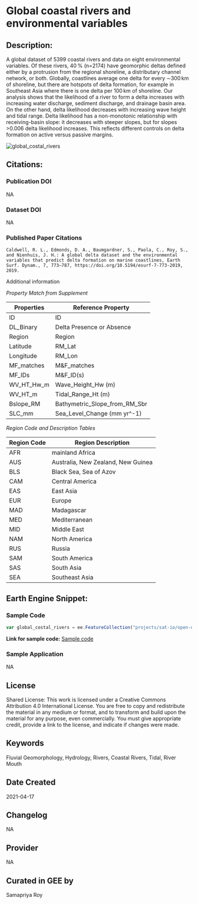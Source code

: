 
# Global coastal rivers and environmental variables

## Description:

A global dataset of 5399 coastal rivers and data on eight environmental variables. Of these rivers, 40 % (n=2174) have geomorphic deltas defined either by a protrusion from the regional shoreline, a distributary channel network, or both. Globally, coastlines average one delta for every ∼300 km of shoreline, but there are hotspots of delta formation, for example in Southeast Asia where there is one delta per 100 km of shoreline. Our analysis shows that the likelihood of a river to form a delta increases with increasing water discharge, sediment discharge, and drainage basin area. On the other hand, delta likelihood decreases with increasing wave height and tidal range. Delta likelihood has a non-monotonic relationship with receiving-basin slope: it decreases with steeper slopes, but for slopes >0.006 delta likelihood increases. This reflects different controls on delta formation on active versus passive margins.

![global_costal_rivers](https://user-images.githubusercontent.com/6677629/115134417-826d8c80-9fd5-11eb-8758-b2efadfab2b7.gif)

## Citations:

### Publication DOI

NA

### Dataset DOI

NA

### Published Paper Citations

```
Caldwell, R. L., Edmonds, D. A., Baumgardner, S., Paola, C., Roy, S., and Nienhuis, J. H.: A global delta dataset and the environmental variables that predict delta formation on marine coastlines, Earth Surf. Dynam., 7, 773–787, https://doi.org/10.5194/esurf-7-773-2019, 2019.
```

Additional information


*Property Match from Supplement*

|Properties|Reference Property |
|----------|-----------------------------|
|ID |ID |
|DL_Binary |Delta Presence or Absence |
|Region |Region |
|Latitude |RM_Lat |
|Longitude |RM_Lon |
|MF_matches|M&F_matches |
|MF_IDs |M&F_ID(s) |
|WV_HT_Hw_m|Wave_Height_Hw (m) |
|WV_HT_m |Tidal_Range_Ht (m) |
|Bslope_RM |Bathymetric_Slope_from_RM_Sbr|
|SLC_mm |Sea_Level_Change (mm yr^-1) |


*Region Code and Description Tables*


|Region Code|Region Description |
|--------------------|----------------------------------|
|AFR |mainland Africa |
|AUS |Australia, New Zealand, New Guinea|
|BLS |Black Sea, Sea of Azov |
|CAM |Central America |
|EAS |East Asia |
|EUR |Europe |
|MAD |Madagascar |
|MED |Mediterranean |
|MID |Middle East |
|NAM |North America |
|RUS |Russia |
|SAM |South America |
|SAS |South Asia |
|SEA |Southeast Asia |

## Earth Engine Snippet:

### Sample Code

```js
var global_costal_rivers = ee.FeatureCollection("projects/sat-io/open-datasets/delta/global-costal-rivers-points");
```

**Link for sample code:** [Sample code](https://code.earthengine.google.com/?scriptPath=users/sat-io/awesome-gee-catalog-examples:hydrology/GLOBAL-COASTAL-RIVERS-ENV-VARIABLES)

### Sample Application

NA

## License

Shared License: This work is licensed under a Creative Commons Attribution 4.0 International License. You are free to copy and redistribute the material in any medium or format, and to transform and build upon the material for any purpose, even commercially. You must give appropriate credit, provide a link to the license, and indicate if changes were made.


## Keywords

Fluvial Geomorphology, Hydrology, Rivers, Coastal Rivers, Tidal, River Mouth

## Date Created

2021-04-17

## Changelog

NA

## Provider

NA

## Curated in GEE by
Samapriya Roy
